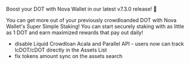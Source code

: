 Boost your DOT with Nova Wallet in our latest v7.3.0 release! 🚀

You can get more out of your previously crowdloanded DOT with Nova Wallet's Super Simple Staking! You can start securely staking with as little as 1 DOT and earn maximized rewards that pay out daily!

- disable Liquid Crowdloan Acala and Parallel API - users now can track lcDOT/cDOT directly in the Assets List
- fix tokens amount sync on the assets search
